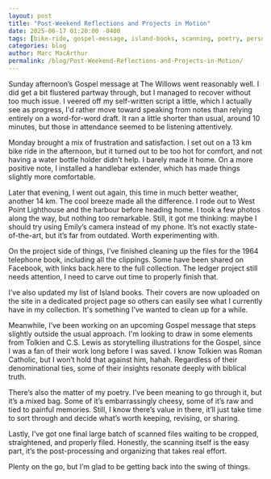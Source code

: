 ```yaml
---
layout: post
title: "Post-Weekend Reflections and Projects in Motion"
date: 2025-06-17 01:20:00 -0400
tags: [bike-ride, gospel-message, island-books, scanning, poetry, personal]
categories: blog
author: Marc MacArthur
permalink: /blog/Post-Weekend-Reflections-and-Projects-in-Motion/
---
```


Sunday afternoon’s Gospel message at The Willows went reasonably well. I did get a bit flustered partway through, but I managed to recover without too much issue. I veered off my self-written script a little, which I actually see as progress, I'd rather move toward speaking from notes than relying entirely on a word-for-word draft. It ran a little shorter than usual, around 10 minutes, but those in attendance seemed to be listening attentively.

Monday brought a mix of frustration and satisfaction. I set out on a 13 km bike ride in the afternoon, but it turned out to be too hot for comfort, and not having a water bottle holder didn’t help. I barely made it home. On a more positive note, I installed a handlebar extender, which has made things slightly more comfortable.

<!--more-->

Later that evening, I went out again, this time in much better weather, another 14 km. The cool breeze made all the difference. I rode out to West Point Lighthouse and the harbour before heading home. I took a few photos along the way, but nothing too remarkable. Still, it got me thinking: maybe I should try using Emily’s camera instead of my phone. It’s not exactly state-of-the-art, but it’s far from outdated. Worth experimenting with.

On the project side of things, I’ve finished cleaning up the files for the 1964 telephone book, including all the clippings. Some have been shared on Facebook, with links back here to the full collection. The ledger project still needs attention, I need to carve out time to properly finish that.

I’ve also updated my list of Island books. Their covers are now uploaded on the site in a dedicated project page so others can easily see what I currently have in my collection. It's something I’ve wanted to clean up for a while.

Meanwhile, I’ve been working on an upcoming Gospel message that steps slightly outside the usual approach. I'm looking to draw in some elements from Tolkien and C.S. Lewis as storytelling illustrations for the Gospel, since I was a fan of their work long before I was saved. I know Tolkien was Roman Catholic, but I won’t hold that against him, hahah. Regardless of their denominational ties, some of their insights resonate deeply with biblical truth.

There’s also the matter of my poetry. I’ve been meaning to go through it, but it’s a mixed bag. Some of it’s embarrassingly cheesy, some of it’s raw and tied to painful memories. Still, I know there’s value in there, it’ll just take time to sort through and decide what’s worth keeping, revising, or sharing.

Lastly, I’ve got one final large batch of scanned files waiting to be cropped, straightened, and properly filed. Honestly, the scanning itself is the easy part, it’s the post-processing and organizing that takes real effort.

Plenty on the go, but I’m glad to be getting back into the swing of things.